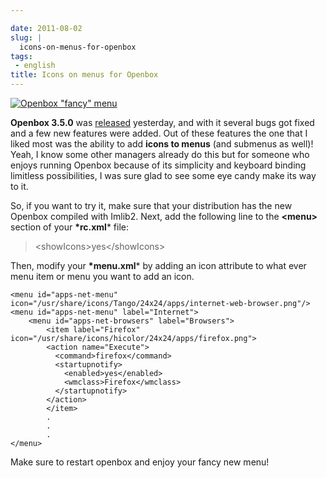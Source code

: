 ```yaml
---

date: 2011-08-02
slug: |
  icons-on-menus-for-openbox
tags:
 - english
title: Icons on menus for Openbox
---
```


[![Openbox \"fancy\"
menu](http://en.ogmaciel.com/wp-content/uploads/2011/08/openboxmenu.png)](http://en.ogmaciel.com/wp-content/uploads/2011/08/openboxmenu.png)

**Openbox 3.5.0** was
[released](http://openbox.org/wiki/Openbox:Changelog) yesterday, and
with it several bugs got fixed and a few new features were added. Out of
these features the one that I liked most was the ability to add **icons
to menus** (and submenus as well)! Yeah, I know some other managers
already do this but for someone who enjoys running Openbox because of
its simplicity and keyboard binding limitless possibilities, I was sure
glad to see some eye candy make its way to it.

So, if you want to try it, make sure that your distribution has the new
Openbox compiled with Imlib2. Next, add the following line to the
**\<menu\>** section of your **\*rc.xml**\* file:

> \<showIcons\>yes\</showIcons\>

Then, modify your **\*menu.xml**\* by adding an icon attribute to what
ever menu item or menu you want to add an icon.

    <menu id="apps-net-menu" icon="/usr/share/icons/Tango/24x24/apps/internet-web-browser.png"/>
    <menu id="apps-net-menu" label="Internet">
        <menu id="apps-net-browsers" label="Browsers">
            <item label="Firefox" icon="/usr/share/icons/hicolor/24x24/apps/firefox.png">
            <action name="Execute">
              <command>firefox</command>
              <startupnotify>
                <enabled>yes</enabled>
                <wmclass>Firefox</wmclass>
              </startupnotify>
            </action>
            </item>
            .
            .
            .
    </menu>

Make sure to restart openbox and enjoy your fancy new menu!
